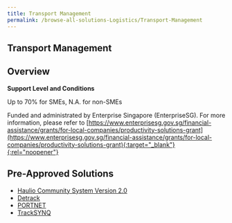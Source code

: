 ```yaml
---
title: Transport Management
permalink: /browse-all-solutions-Logistics/Transport-Management
---
```


## Transport Management
## Overview

**Support Level and Conditions**

Up to 70% for SMEs, N.A. for non-SMEs

Funded and administrated by Enterprise Singapore (EnterpriseSG). For more information, please refer to [https://www.enterprisesg.gov.sg/financial-assistance/grants/for-local-companies/productivity-solutions-grant](https://www.enterprisesg.gov.sg/financial-assistance/grants/for-local-companies/productivity-solutions-grant){:target="_blank"}{:rel="noopener"}

## Pre-Approved Solutions

- <a href='/productivity-solutions-grant/solutionrepo/solution1429' target='_blank'>Haulio Community System Version 2.0</a><br>
- <a href='/productivity-solutions-grant/solutionrepo/solution2224' target='_blank'>Detrack</a><br>
- <a href='/productivity-solutions-grant/solutionrepo/solution2430' target='_blank'>PORTNET</a><br>
- <a href='/productivity-solutions-grant/solutionrepo/solution2966' target='_blank'>TrackSYNQ</a><br>
